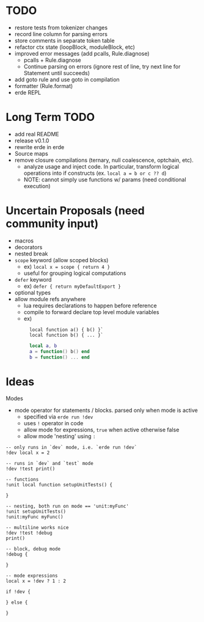 # TODO

- restore tests from tokenizer changes
- record line column for parsing errors
- store comments in separate token table
- refactor ctx state (loopBlock, moduleBlock, etc)
- improved error messages (add pcalls, Rule.diagnose)
  - pcalls + Rule.diagnose
  - Continue parsing on errors (ignore rest of line, try next line for Statement until succeeds)
- add goto rule and use goto in compilation
- formatter (Rule.format)
- erde REPL

# Long Term TODO

- add real README
- release v0.1.0
- rewrite erde in erde
- Source maps
- remove closure compilations (ternary, null coalescence, optchain, etc).
  - analyze usage and inject code. In particular, transform logical operations into if constructs (ex. `local a = b or c ?? d`)
  - NOTE: cannot simply use functions w/ params (need conditional execution)

# Uncertain Proposals (need community input)

- macros
- decorators
- nested break
- `scope` keyword (allow scoped blocks)
  - ex) `local x = scope { return 4 }`
  - useful for grouping logical computations
- `defer` keyword
  - ex) `defer { return myDefaultExport }`
- optional types
- allow module refs anywhere
  - lua requires declarations to happen before reference
  - compile to forward declare top level module variables
  - ex) 
    ```erde
      local function a() { b() }`
      local function b() { ... }`
    ```
    ```lua
      local a, b
      a = function() b() end
      b = function() ... end
    ```

# Ideas

Modes
- mode operator for statements / blocks. parsed only when mode is active
  - specified via `erde run !dev`
  - uses `!` operator in code
  - allow mode for expressions, `true` when active otherwise false
  - allow mode 'nesting' using `:`

```erde
-- only runs in `dev` mode, i.e. `erde run !dev`
!dev local x = 2

-- runs in `dev` and `test` mode
!dev !test print()

-- functions
!unit local function setupUnitTests() {

}

-- nesting, both run on mode == 'unit:myFunc'
!unit setupUnitTests()
!unit:myFunc myFunc()

-- multiline works nice
!dev !test !debug
print()

-- block, debug mode
!debug {

}

-- mode expressions
local x = !dev ? 1 : 2

if !dev {
  
} else {

}
```
